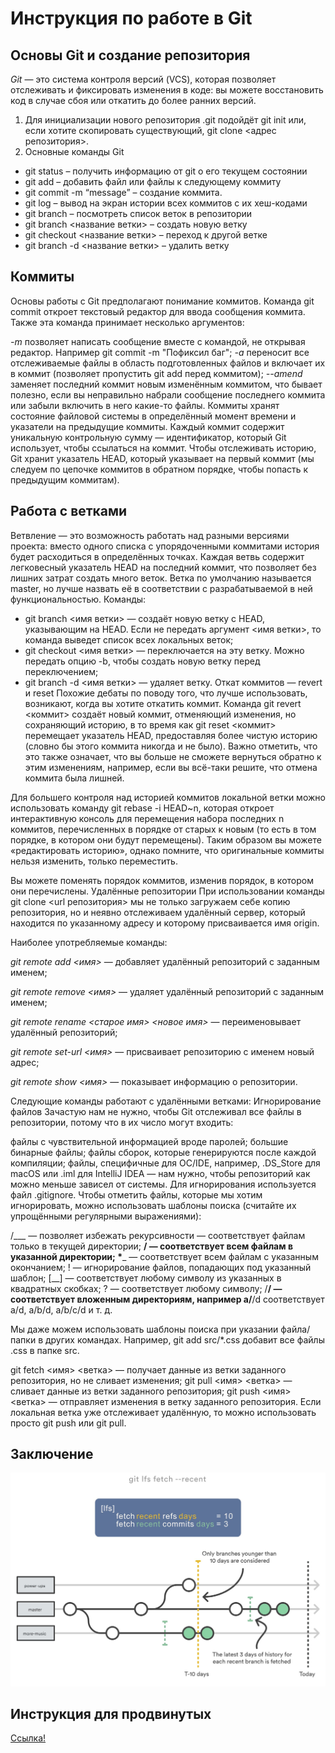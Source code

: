 # Инструкция по работе в Git

## Основы Git и создание репозитория

*Git* — это система контроля версий (VCS), которая позволяет отслеживать и фиксировать изменения в коде: вы можете восстановить код в случае сбоя или откатить до более ранних версий.
1. Для инициализации нового репозитория .git подойдёт git init или, если хотите скопировать существующий, git clone <адрес репозитория>.
2. Основные команды Git
* git status – получить информацию от git о его текущем состоянии
* git add – добавить файл или файлы к следующему коммиту
* git commit -m “message” – создание коммита.
* git log – вывод на экран истории всех коммитов с их хеш-кодами
* git branch – посмотреть список веток в репозитории
* git branch <название ветки> – создать новую ветку
* git checkout <название ветки> – переход к другой ветке
* git branch -d <название ветки> – удалить ветку

## Коммиты
Основы работы с Git предполагают понимание коммитов. Команда git commit откроет текстовый редактор для ввода сообщения коммита. Также эта команда принимает несколько аргументов:

_-m_ позволяет написать сообщение вместе с командой, не открывая редактор. Например git commit -m "Пофиксил баг";
_-a_ переносит все отслеживаемые файлы в область подготовленных файлов и включает их в коммит (позволяет пропустить git add перед коммитом);
_--amend_ заменяет последний коммит новым изменённым коммитом, что бывает полезно, если вы неправильно набрали сообщение последнего коммита или забыли включить в него какие-то файлы.
Коммиты хранят состояние файловой системы в определённый момент времени и указатели на предыдущие коммиты. Каждый коммит содержит уникальную контрольную сумму — идентификатор, который Git использует, чтобы ссылаться на коммит. Чтобы отслеживать историю, Git хранит указатель HEAD, который указывает на первый коммит (мы следуем по цепочке коммитов в обратном порядке, чтобы попасть к предыдущим коммитам).

## Работа с ветками
Ветвление — это возможность работать над разными версиями проекта: вместо одного списка с упорядоченными коммитами история будет расходиться в определённых точках. Каждая ветвь содержит легковесный указатель HEAD на последний коммит, что позволяет без лишних затрат создать много веток. Ветка по умолчанию называется master, но лучше назвать её в соответствии с разрабатываемой в ней функциональностью.
Команды:

* git branch <имя ветки> — создаёт новую ветку с HEAD, указывающим на HEAD. Если не передать аргумент <имя ветки>, то команда выведет список всех локальных веток;
* git checkout <имя ветки> — переключается на эту ветку. Можно передать опцию -b, чтобы создать новую ветку перед переключением;
* git branch -d <имя ветки> — удаляет ветку. Откат коммитов — revert и reset
Похожие дебаты по поводу того, что лучше использовать, возникают, когда вы хотите откатить коммит. Команда git revert <коммит> создаёт новый коммит, отменяющий изменения, но сохраняющий историю, в то время как git reset <коммит> перемещает указатель HEAD, предоставляя более чистую историю (словно бы этого коммита никогда и не было). Важно отметить, что это также означает, что вы больше не сможете вернуться обратно к этим изменениям, например, если вы всё-таки решите, что отмена коммита была лишней. 

Для большего контроля над историей коммитов локальной ветки можно использовать команду git rebase -i HEAD~n, которая откроет интерактивную консоль для перемещения набора последних n коммитов, перечисленных в порядке от старых к новым (то есть в том порядке, в котором они будут перемещены). Таким образом вы можете «редактировать историю», однако помните, что оригинальные коммиты нельзя изменить, только переместить.

Вы можете поменять порядок коммитов, изменив порядок, в котором они перечислены. Удалённые репозитории
При использовании команды git clone <url репозитория> мы не только загружаем себе копию репозитория, но и неявно отслеживаем удалённый сервер, который находится по указанному адресу и которому присваивается имя origin.

Наиболее употребляемые команды:

*git remote add <имя> <url>* — добавляет удалённый репозиторий с заданным именем;

*git remote remove <имя>* — удаляет удалённый репозиторий с заданным именем;

*git remote rename <старое имя> <новое имя>* — переименовывает удалённый репозиторий;

*git remote set-url <имя> <url>* — присваивает репозиторию с именем новый адрес;

*git remote show <имя>* — показывает информацию о репозитории.

Следующие команды работают с удалёнными ветками: Игнорирование файлов
Зачастую нам не нужно, чтобы Git отслеживал все файлы в репозитории, потому что в их число могут входить:

файлы с чувствительной информацией вроде паролей;
большие бинарные файлы;
файлы сборок, которые генерируются после каждой компиляции;
файлы, специфичные для ОС/IDE, например, .DS_Store для macOS или .iml для IntelliJ IDEA — нам нужно, чтобы репозиторий как можно меньше зависел от системы.
Для игнорирования используется файл .gitignore. Чтобы отметить файлы, которые мы хотим игнорировать, можно использовать шаблоны поиска (считайте их упрощёнными регулярными выражениями):

/___ — позволяет избежать рекурсивности — соответствует файлам только в текущей директории;
__/ — соответствует всем файлам в указанной директории;
*___ — соответствует всем файлам с указанным окончанием;
! — игнорирование файлов, попадающих под указанный шаблон;
[__] — соответствует любому символу из указанных в квадратных скобках;
? — соответствует любому символу;
/**/ — соответствует вложенным директориям, например a/**/d соответствует a/d, a/b/d, a/b/c/d и т. д.

Мы даже можем использовать шаблоны поиска при указании файла/папки в других командах. Например, git add src/*.css добавит все файлы .css в папке src.

git fetch <имя> <ветка> — получает данные из ветки заданного репозитория, но не сливает изменения;
git pull <имя> <ветка> — сливает данные из ветки заданного репозитория;
git push <имя> <ветка> — отправляет изменения в ветку заданного репозитория. Если локальная ветка уже отслеживает удалённую, то можно использовать просто git push или git pull.
##

## Заключение

![GitInstraction!](1.jpeg) 

## Инструкция для продвинутых 

[Ссылка!](https://proglib.io/p/git-for-half-an-hour)